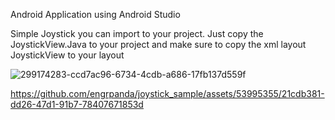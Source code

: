 Android Application using Android Studio

Simple Joystick you can import to your project. Just copy the JoystickView.Java to your project and make sure to copy the xml layout JoystickView to your layout



![299174283-ccd7ac96-6734-4cdb-a686-17fb137d559f](https://github.com/engrpanda/joystick_sample/assets/53995355/07f00295-ff0e-4810-bab1-7091c8edac7b)


https://github.com/engrpanda/joystick_sample/assets/53995355/21cdb381-dd26-47d1-91b7-78407671853d

